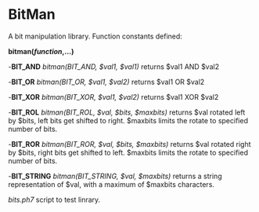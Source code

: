 # BitMan

A bit manipulation library. 
Function constants defined: 

**bitman(*function*,...)**

-**BIT_AND** *bitman(BIT_AND, $val1, $val1)*
returns $val1 AND $val2

-**BIT_OR** *bitman(BIT_OR, $val1, $val2)*
returns $val1 OR $val2

-**BIT_XOR** *bitman(BIT_XOR, $val1, $val2)*
returns $val1 XOR $val2

-**BIT_ROL** *bitman(BIT_ROL, $val, $bits, $maxbits)*
returns $val rotated left by $bits, left bits get shifted to right. $maxbits limits the rotate to specified number of bits. 

-**BIT_ROR** *bitman(BIT_ROR, $val, $bits, $maxbits)*
returns $val rotated right by $bits, right bits get shifted to left. $maxbits limits the rotate to specified number of bits. 

-**BIT_STRING** *bitman(BIT_STRING, $val, $maxbits)*
returns a string representation of $val, with a maximum of $maxbits characters. 

*bits.ph7* script to test linrary. 